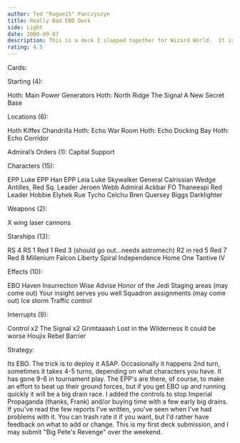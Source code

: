 ```yaml
---
author: Ted "Rogue15" Panczyszyn
title: Really Bad EBO Deck
side: Light
date: 2000-09-07
description: This is a deck I slapped together for Wizard World.  It is not that bad, but it needs some fine tuning.
rating: 4.5
---
```

Cards: 



Starting (4):

Hoth:  Main Power Generators
Hoth:  North Ridge
The Signal
A New Secret Base

Locations (6):

Hoth
Kiffex
Chandrilla
Hoth:  Echo War Room
Hoth:  Echo Docking Bay
Hoth:  Echo Corridor

Admiral’s Orders (1):  Capital Support

Characters (15):

EPP Luke
EPP Han
EPP Leia
Luke Skywalker
General Calrissian
Wedge Antilles, Red Sq. Leader
Jeroen Webb
Admiral Ackbar
FO Thaneespi
Red Leader
Hobbie
Elyhek Rue
Tycho Celchu
Bren Quersey
Biggs Darklighter

Weapons (2):

X wing laser cannons

Starships (13):

RS 4
RS 1
Red 1
Red 3 (should go out…needs astromech)
R2 in red 5
Red 7
Red 8
Millenium Falcon
Liberty
Spiral
Independence
Home One
Tantive IV

Effects (10):

EBO
Haven
Insurrection
Wise Advise
Honor of the Jedi
Staging areas (may come out)
Your insight serves you well
Squadron assignments (may come out)
Ice storm
Traffic control

Interrupts (9):

Control x2
The Signal x2
Grimtaaash
Lost in the Wilderness
It could be worse
Houjix
Rebel Barrier


Strategy: 

Its EBO.  The trick is to deploy it ASAP.  Occasionally it happens 2nd turn, sometimes it takes 4-5 turns, depending on what characters you have.  It has gone 9-6 in tournament play.  The EPP's are there, of course, to make an effort to beat up their ground forces, but if you get EBO up and running quickly it will be a big drain race.  I added the controls to stop Imperial Propaganda (thanks, Frank) and/or buying time with a few early big drains.  If you've read the few reports I've written, you've seen when I've had problems with it.  You can trash rate it if you want, but I'd rather have feedback on what to add or change.  This is my first deck submission, and I may submit "Big Pete's Revenge" over the weekend.  